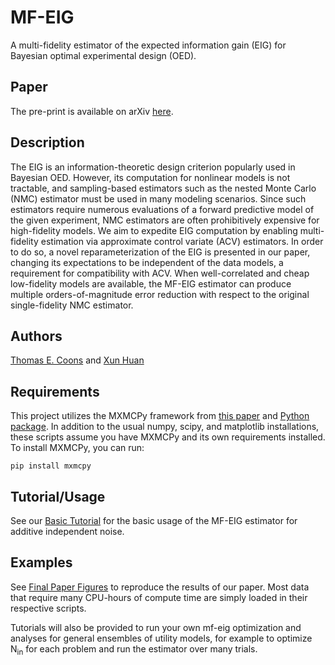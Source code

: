 # MF-EIG
A multi-fidelity estimator of the expected information gain (EIG) for Bayesian optimal experimental design (OED).

## Paper
The pre-print is available on arXiv [here](https://arxiv.org/abs/2501.10845).

## Description
The EIG is an information-theoretic design criterion popularly used in Bayesian OED. However, its computation for nonlinear models is not tractable, and sampling-based estimators such as the nested Monte Carlo (NMC) estimator must be used in many modeling scenarios. Since such estimators require numerous evaluations of a forward predictive model of the given experiment, NMC estimators are often prohibitively expensive for high-fidelity models. We aim to expedite EIG computation by enabling multi-fidelity estimation via approximate control variate (ACV) estimators. In order to do so, a novel reparameterization of the EIG is presented in our paper, changing its expectations to be independent of the data models, a requirement for compatibility with ACV. When well-correlated and cheap low-fidelity models are available, the MF-EIG estimator can produce multiple orders-of-magnitude error reduction with respect to the original single-fidelity NMC estimator.

## Authors
[Thomas E. Coons](https://sites.google.com/umich.edu/tcoons/home) and [Xun Huan](https://uq.engin.umich.edu/)

## Requirements
This project utilizes the MXMCPy framework from [this paper](https://www.sciencedirect.com/science/article/pii/S0021999121007774) and [Python package](https://github.com/nasa/MXMCPy). In addition to the usual numpy, scipy, and matplotlib installations, these scripts assume you have MXMCPy and its own requirements installed. To install MXMCPy, you can run:
```
pip install mxmcpy
```

## Tutorial/Usage
See our [Basic Tutorial](https://github.com/tcoonsUM/mf-eig/blob/main/Tutorials/basic_tutorial.ipynb) for the basic usage of the MF-EIG estimator for additive independent noise.

## Examples
See [Final Paper Figures](https://github.com/tcoonsUM/mf-eig/tree/main/Final%20Paper%20Figures) to reproduce the results of our paper. Most data that require many CPU-hours of compute time are simply loaded in their respective scripts.

Tutorials will also be provided to run your own mf-eig optimization and analyses for general ensembles of utility models, for example to optimize $\text{N}_{\text{in}}$ for each problem and run the estimator over many trials.
